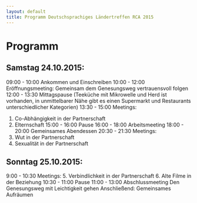 ```yaml
---
layout: default
title: Programm Deutschsprachiges Ländertreffen RCA 2015
---
```

# Programm

## Samstag 24.10.2015:

09:00 - 10:00 Ankommen und
 Einschreiben
10:00 - 12:00 Eröffnungsmeeting:
 Gemeinsam dem Genesungsweg
 vertrauensvoll folgen
12:00 - 13:30 Mittagspause
 (Teeküche mit Mikrowelle und Herd ist
 vorhanden, in unmittelbarer Nähe
 gibt es einen Supermarkt und
 Restaurants unterschiedlicher
 Kategorien)
13:30 - 15:00 Meetings:
 1. Co-Abhängigkeit in der Partnerschaft
 2. Elternschaft
15:00 - 16:00 Pause
16:00 - 18:00 Arbeitsmeeting
18:00 - 20:00 Gemeinsames Abendessen
20:30 - 21:30 Meetings:
 3. Wut in der Partnerschaft
 4. Sexualität in der Partnerschaft

## Sonntag 25.10.2015:

9:00 - 10:30 Meetings:
 5. Verbindlichkeit in der Partnerschaft
 6. Alte Filme in der Beziehung
10:30 - 11:00 Pause
11:00 - 13:00 Abschlussmeeting
 Den Genesungsweg mit Leichtigkeit
 gehen
Anschließend: Gemeinsames Aufräumen
